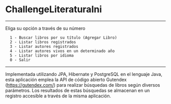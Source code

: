 # ChallengeLiteraturaIni
*************************************************
Eliga su opción a través de su número

      1 - Buscar libros por su título (Agregar Libro)
      2 - Listar libros registrados
      3 - Listar autores registrados
      4 - Listar autores vivos en un determinado año
      5 - Listar libros por idioma
      0 - Salir
   *************************************************
   
Implementada utilizando JPA, Hibernate y PostgreSQL en el lenguaje Java, esta aplicación emplea la API de código abierto Gutendex (https://gutendex.com/) para realizar búsquedas de libros según diversos parámetros. Los resultados de estas búsquedas se almacenan en un registro accesible a través de la misma aplicación.

